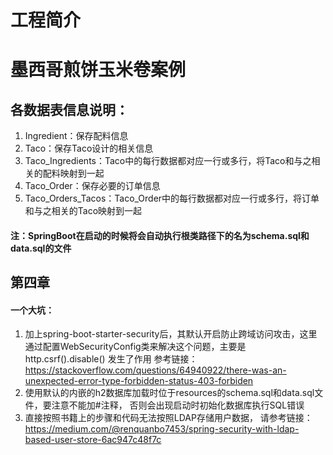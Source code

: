 # 工程简介

# 墨西哥煎饼玉米卷案例

## 各数据表信息说明：
1. Ingredient：保存配料信息
2. Taco：保存Taco设计的相关信息
3. Taco_Ingredients：Taco中的每行数据都对应一行或多行，将Taco和与之相关的配料映射到一起
4. Taco_Order：保存必要的订单信息
5. Taco_Orders_Tacos：Taco_Order中的每行数据都对应一行或多行，将订单和与之相关的Taco映射到一起
#### 注：SpringBoot在启动的时候将会自动执行根类路径下的名为schema.sql和data.sql的文件

## 第四章
#### 一个大坑：
1. 加上spring-boot-starter-security后，其默认开启防止跨域访问攻击，这里通过配置WebSecurityConfig类来解决这个问题，主要是
http.csrf().disable() 发生了作用
参考链接：https://stackoverflow.com/questions/64940922/there-was-an-unexpected-error-type-forbidden-status-403-forbiden
2. 使用默认的内嵌的h2数据库加载时位于resources的schema.sql和data.sql文件，要注意不能加#注释，
否则会出现启动时初始化数据库执行SQL错误
3. 直接按照书籍上的步骤和代码无法按照LDAP存储用户数据，
请参考链接：https://medium.com/@renquanbo7453/spring-security-with-ldap-based-user-store-6ac947c48f7c
